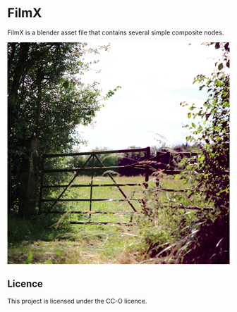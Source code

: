 # FilmX

FilmX is a blender asset file that contains several simple composite nodes.

![demo](src/demo.png)

## Licence

This project is licensed under the CC-O licence.